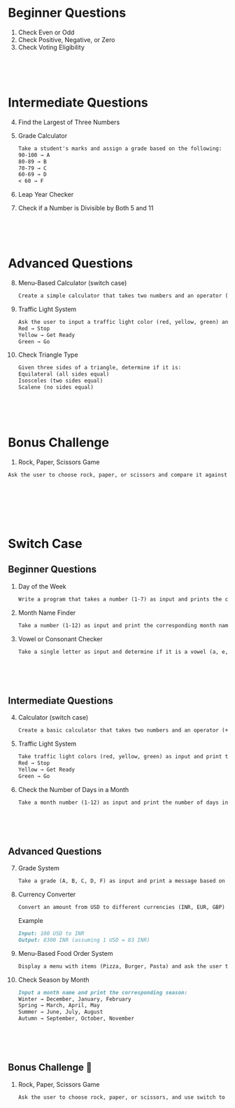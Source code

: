 # Beginner Questions

1. Check Even or Odd
2. Check Positive, Negative, or Zero
3. Check Voting Eligibility

&nbsp;

&nbsp;

# Intermediate Questions

4. Find the Largest of Three Numbers
5. Grade Calculator

   ```md
   Take a student's marks and assign a grade based on the following:
   90-100 → A
   80-89 → B
   70-79 → C
   60-69 → D
   < 60 → F
   ```

6. Leap Year Checker
7. Check if a Number is Divisible by Both 5 and 11

&nbsp;

&nbsp;

# Advanced Questions

8. Menu-Based Calculator (switch case)

   ```md
   Create a simple calculator that takes two numbers and an operator (+, -, \*, /).
   ```

9. Traffic Light System

   ```md
   Ask the user to input a traffic light color (red, yellow, green) and print the corresponding action:
   Red → Stop
   Yellow → Get Ready
   Green → Go
   ```

10. Check Triangle Type

    ```md
    Given three sides of a triangle, determine if it is:
    Equilateral (all sides equal)
    Isosceles (two sides equal)
    Scalene (no sides equal)
    ```

&nbsp;

&nbsp;

# Bonus Challenge

1. Rock, Paper, Scissors Game

```md
Ask the user to choose rock, paper, or scissors and compare it against a randomly generated choice from the computer.
```

&nbsp;

&nbsp;

&nbsp;

# Switch Case

## Beginner Questions

1. Day of the Week

   ```md
   Write a program that takes a number (1-7) as input and prints the corresponding day of the week.
   ```

2. Month Name Finder

   ```md
   Take a number (1-12) as input and print the corresponding month name.
   ```

3. Vowel or Consonant Checker

   ```md
   Take a single letter as input and determine if it is a vowel (a, e, i, o, u) or a consonant.
   ```

&nbsp;

&nbsp;

## Intermediate Questions

4. Calculator (switch case)

   ```md
   Create a basic calculator that takes two numbers and an operator (+, -, \*, /) and performs the operation.
   ```

5. Traffic Light System

   ```md
   Take traffic light colors (red, yellow, green) as input and print the corresponding action:
   Red → Stop
   Yellow → Get Ready
   Green → Go
   ```

6. Check the Number of Days in a Month

   ```md
   Take a month number (1-12) as input and print the number of days in that month.
   ```

&nbsp;

&nbsp;

## Advanced Questions

7. Grade System

   ```md
   Take a grade (A, B, C, D, F) as input and print a message based on the grade.
   ```

8. Currency Converter

   ```md
   Convert an amount from USD to different currencies (INR, EUR, GBP) based on user selection.
   ```

   Example

   ```md
   Input: 100 USD to INR
   Output: 8300 INR (assuming 1 USD = 83 INR)
   ```

9. Menu-Based Food Order System

   ```md
   Display a menu with items (Pizza, Burger, Pasta) and ask the user to select an option. Print the price accordingly.
   ```

10. Check Season by Month

    ```md
    Input a month name and print the corresponding season:
    Winter → December, January, February
    Spring → March, April, May
    Summer → June, July, August
    Autumn → September, October, November
    ```

&nbsp;

&nbsp;

## Bonus Challenge 🚀

1. Rock, Paper, Scissors Game

   ```md
   Ask the user to choose rock, paper, or scissors, and use switch to determine the winner against a randomly generated choice
   ```
